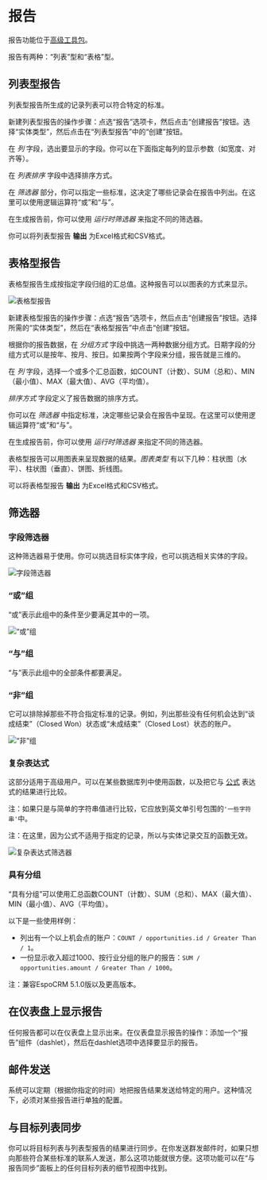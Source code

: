 # 报告

报告功能位于[高级工具包](https://www.espocrm.com/extensions/advanced-pack/)。

报告有两种：“列表”型和“表格”型。

## 列表型报告

列表型报告所生成的记录列表可以符合特定的标准。

新建列表型报告的操作步骤：点选“报告”选项卡，然后点击“创建报告”按钮。选择“实体类型”，然后点击在“列表型报告”中的“创建”按钮。

在 _列_ 字段，选出要显示的字段。你可以在下面指定每列的显示参数（如宽度、对齐等）。

在 _列表排序_ 字段中选择排序方式。

在 _筛选器_ 部分，你可以指定一些标准，这决定了哪些记录会在报告中列出。在这里可以使用逻辑运算符“或”和“与”。

在生成报告前，你可以使用 _运行时筛选器_ 来指定不同的筛选器。

你可以将列表型报告 __输出__ 为Excel格式和CSV格式。

## 表格型报告

表格型报告生成按指定字段归组的汇总值。这种报告可以以图表的方式来显示。

![表格型报告](https://github.com/espocrm/documentation/blob/master/_static/images/user-guide/reports/grid.png)

新建表格型报告的操作步骤：点选“报告”选项卡，然后点击“创建报告”按钮。选择所需的“实体类型”，然后在“表格型报告”中点击“创建”按钮。

根据你的报告数据，在 _分组方式_ 字段中挑选一两种数据分组方式。日期字段的分组方式可以是按年、按月、按日。如果按两个字段来分组，报告就是三维的。

在 _列_ 字段，选择一个或多个汇总函数，如COUNT（计数）、SUM（总和）、MIN（最小值）、MAX（最大值）、AVG（平均值）。

_排序方式_ 字段定义了报告数据的排序方式。

你可以在 _筛选器_ 中指定标准，决定哪些记录会在报告中呈现。在这里可以使用逻辑运算符“或”和“与”。

在生成报告前，你可以使用 _运行时筛选器_ 来指定不同的筛选器。

表格型报告可以用图表来呈现数据的结果。_图表类型_ 有以下几种：柱状图（水平）、柱状图（垂直）、饼图、折线图。

可以将表格型报告 __输出__ 为Excel格式和CSV格式。

## 筛选器

### 字段筛选器

这种筛选器易于使用。你可以挑选目标实体字段，也可以挑选相关实体的字段。

![字段筛选器](https://github.com/espocrm/documentation/blob/master/_static/images/user-guide/reports/filter-field.png)

### “或”组

“或”表示此组中的条件至少要满足其中的一项。

![“或”组](https://github.com/espocrm/documentation/blob/master/_static/images/user-guide/reports/filter-or.png)

### “与”组

“与”表示此组中的全部条件都要满足。

### “非”组

它可以排除掉那些不符合指定标准的记录。例如，列出那些没有任何机会达到“谈成结束”（Closed Won）状态或“未成结束”（Closed Lost）状态的账户。

![“非”组](https://github.com/espocrm/documentation/blob/master/_static/images/user-guide/reports/filter-not.png)

### 复杂表达式

这部分适用于高级用户。可以在某些数据库列中使用函数，以及把它与 [公式](https://github.com/espocrm/documentation/blob/master/i18n/zh_CN/administration/formula.md) 表达式的结果进行比较。

注：如果只是与简单的字符串值进行比较，它应放到英文单引号包围的`'一些字符串'`中。

注：在这里，因为公式不适用于指定的记录，所以与实体记录交互的函数无效。

![复杂表达式筛选器](https://github.com/espocrm/documentation/blob/master/_static/images/user-guide/reports/filter-complex.png)

### 具有分组

“具有分组”可以使用汇总函数COUNT（计数）、SUM（总和）、MAX（最大值）、MIN（最小值）、AVG（平均值）。

以下是一些使用样例：

* 列出有一个以上机会点的账户：`COUNT / opportunities.id / Greater Than / 1`。
* 一份显示收入超过1000、按行业分组的账户的报告：`SUM / opportunities.amount / Greater Than / 1000`。

注：兼容EspoCRM 5.1.0版以及更高版本。

## 在仪表盘上显示报告

任何报告都可以在仪表盘上显示出来。在仪表盘显示报告的操作：添加一个“报告”组件（dashlet），然后在dashlet选项中选择要显示的报告。

## 邮件发送

系统可以定期（根据你指定的时间）地把报告结果发送给特定的用户。这种情况下，必须对某些报告进行单独的配置。

## 与目标列表同步

你可以将目标列表与列表型报告的结果进行同步。在你发送群发邮件时，如果只想向那些符合某些标准的联系人发送，那么这项功能就很方便。这项功能可以在“与报告同步”面板上的任何目标列表的细节视图中找到。
